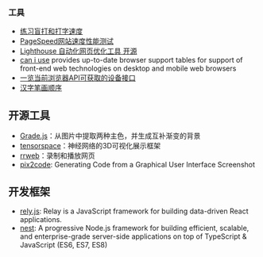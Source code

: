 ### 工具

- [练习盲打和打字速度](https://typing.io)
- [PageSpeed网站速度性能测试](https://developers.google.com/speed/pagespeed/insights/)
- [Lighthouse 自动化网页优化工具 开源](https://developers.google.com/web/tools/lighthouse/)
- [can i use](https://caniuse.com) provides up-to-date browser support tables for support of front-end web technologies on desktop and mobile web browsers
- [一览当前浏览器API可获取的设备接口](https://whatwebcando.today/)
- [汉字笔画顺序](https://github.com/chanind/hanzi-writer)

## 开源工具

- [Grade.js](https://github.com/benhowdle89/grade)：从图片中提取两种主色，并生成互补渐变的背景
- [tensorspace](https://github.com/tensorspace-team/tensorspace)：神经网络的3D可视化展示框架
- [rrweb](https://github.com/rrweb-io/rrweb)：录制和播放网页
- [pix2code](https://github.com/tonybeltramelli/pix2code): Generating Code from a Graphical User Interface Screenshot

## 开发框架

- [rely.js](https://github.com/facebook/relay): Relay is a JavaScript framework for building data-driven React    applications.
- [nest](https://github.com/nestjs/nest): A progressive Node.js framework for building efficient, scalable, and enterprise-grade server-side applications on top of TypeScript & JavaScript (ES6, ES7, ES8)